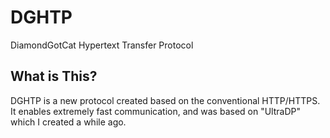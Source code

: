 # DGHTP
DiamondGotCat Hypertext Transfer Protocol

## What is This?
DGHTP is a new protocol created based on the conventional HTTP/HTTPS.
It enables extremely fast communication, and was based on "UltraDP" which I created a while ago.
